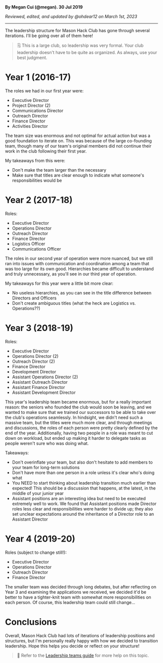 __By Megan Cui (@megan). 30 Jul 2019__

_Reviewed, edited, and updated by @ohdear12 on March 1st, 2023_

---

The leadership structure for Mason Hack Club has gone through several iterations. I'll be going over all of them here!

> 🗒 This is a large club, so leadership was very formal. Your club leadership doesn't have to be quite as organized. As always, use your best judgment.

# Year 1 (2016-17)

The roles we had in our first year were:

- Executive Director
- Project Director (2)
- Communications Director
- Outreach Director
- Finance Director
- Activities Director

The team size was enormous and not optimal for actual action but was a good foundation to iterate on. This was because of the large co-founding team, though many of our team's original members did not continue their work in the club following their first year.

My takeaways from this were:

- Don't make the team larger than the necessary
- Make sure that titles are clear enough to indicate what someone's responsibilities would be

# Year 2 (2017-18)

Roles:

- Executive Director
- Operations Director
- Outreach Director
- Finance Director
- Logistics Officer
- Communications Officer

The roles in our second year of operation were more nuanced, but we still ran into issues with communication and coordination among a team that was too large for its own good. Hierarchies became difficult to understand and truly unnecessary, as you'll see in our third year of operation.

My takeaways for this year were a little bit more clear:

- No useless hierarchies, as you can see in the title difference between Directors and Officers
- Don't create ambiguous titles (what the heck are Logistics vs. Operations??)

# Year 3 (2018-19)

Roles:

- Executive Director
- Operations Director (2)
- Outreach Director (2)
- Finance Director
- Development Director
- Assistant Operations Director (2)
- Assistant Outreach Director
- Assistant Finance Director
- Assistant Development Director

This year's leadership team became enormous, but for a really important reason: the seniors who founded the club would soon be leaving, and we wanted to make sure that we trained our successors to be able to take over the club's operations seamlessly. In hindsight, we didn't need such a massive team, but the titles were much more clear, and through meetings and discussions, the roles of each person were pretty clearly defined by the end of the year. Additionally, having two people in a role was meant to cut down on workload, but ended up making it harder to delegate tasks as people weren't sure who was doing what.

Takeaways:

- Don't overinflate your team, but also don't hesitate to add members to your team for long-term solutions
- Don't have more than one person in a role unless it's clear who's doing what
- You NEED to start thinking about leadership transition much earlier than expected! This should be a discussion that happens, at the latest, in the middle of your junior year
- Assistant positions are an interesting idea but need to be executed extremely well to work. We found that Assistant positions made Director roles less clear and responsibilities were harder to divide up; they also set unclear expectations around the inheritance of a Director role to an Assistant Director

# Year 4 (2019-20)

Roles (subject to change still!):

- Executive Director
- Operations Director
- Outreach Director
- Finance Director

The smaller team was decided through long debates, but after reflecting on Year 3 and examining the applications we received, we decided it'd be better to have a tighter-knit team with somewhat more responsibilities on each person. Of course, this leadership team could still change...

# Conclusions

Overall, Mason Hack Club had lots of iterations of leadership positions and structures, but I'm personally really happy with how we decided to transition leadership. Hope this helps you decide or reflect on your structure!

> 📑 Refer to the [Leadership teams guide](https://github.com/hackclub/hackclub/blob/main/clubs/guides/leadership-teams.md) for more help on this topic.
